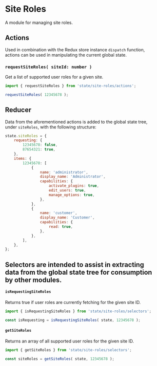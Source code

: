 # Site Roles

A module for managing site roles.

## Actions

Used in combination with the Redux store instance `dispatch` function, actions can be used in manipulating the current global state.

### `requestSiteRoles( siteId: number )`

Get a list of supported user roles for a given site.

```js
import { requestSiteRoles } from 'state/site-roles/actions';

requestSiteRoles( 12345678 );
```

## Reducer

Data from the aforementioned actions is added to the global state tree, under `siteRoles`, with the following structure:

```js
state.siteRoles = {
	requesting: {
		12345678: false,
		87654321: true,
	},
	items: {
		12345678: [
			{
				name: 'administrator',
				display_name: 'Administrator',
				capabilities: {
					activate_plugins: true,
					edit_users: true,
					manage_options: true,
				},
			},
			{
				name: 'customer',
				display_name: 'Customer',
				capabilities: {
					read: true,
				},
			},
		],
	},
};
```

## Selectors are intended to assist in extracting data from the global state tree for consumption by other modules.

#### `isRequestingSiteRoles`

Returns true if user roles are currently fetching for the given site ID.

```js
import { isRequestingSiteRoles } from 'state/site-roles/selectors';

const isRequesting = isRequestingSiteRoles( state, 12345678 );
```

#### `getSiteRoles`

Returns an array of all supported user roles for the given site ID.

```js
import { getSiteRoles } from 'state/site-roles/selectors';

const siteRoles = getSiteRoles( state, 12345678 );
```
